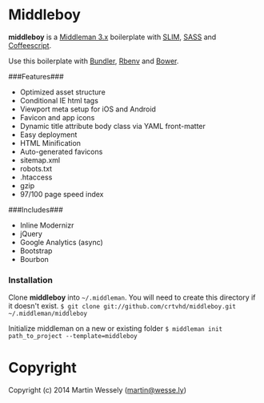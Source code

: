 # Middleboy

**middleboy** is a [Middleman 3.x](http://middlemanapp.com/) boilerplate with [SLIM](http://slim-lang.com/), [SASS](http://sass-lang.com/) and [Coffeescript](http://coffeescript.org/).

Use this boilerplate with [Bundler](http://gembundler.com/), [Rbenv](https://github.com/sstephenson/rbenv/) and [Bower](http://bower.io/).

###Features###
* Optimized asset structure
* Conditional IE html tags
* Viewport meta setup for iOS and Android
* Favicon and app icons
* Dynamic title attribute body class via YAML front-matter
* Easy deployment
* HTML Minification
* Auto-generated favicons
* sitemap.xml
* robots.txt
* .htaccess
* gzip
* 97/100 page speed index

###Includes###
* Inline Modernizr
* jQuery
* Google Analytics (async)
* Bootstrap
* Bourbon

### Installation ###
 
Clone **middleboy** into `~/.middleman`. You will need to create this directory if it doesn't exist.
```$ git clone git://github.com/crtvhd/middleboy.git ~/.middleman/middleboy```

Initialize middleman on a new or existing folder `$ middleman init path_to_project --template=middleboy`

# Copyright

Copyright (c) 2014 Martin Wessely (martin@wesse.ly)